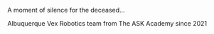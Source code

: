 A moment of silence for the deceased...

Albuquerque Vex Robotics team from The ASK Academy since 2021
